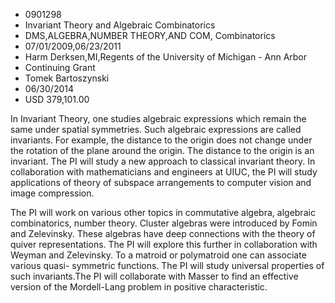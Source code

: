 
* 0901298
* Invariant Theory and Algebraic Combinatorics
* DMS,ALGEBRA,NUMBER THEORY,AND COM, Combinatorics
* 07/01/2009,06/23/2011
* Harm Derksen,MI,Regents of the University of Michigan - Ann Arbor
* Continuing Grant
* Tomek Bartoszynski
* 06/30/2014
* USD 379,101.00

In Invariant Theory, one studies algebraic expressions which remain the same
under spatial symmetries. Such algebraic expressions are called invariants. For
example, the distance to the origin does not change under the rotation of the
plane around the origin. The distance to the origin is an invariant. The PI will
study a new approach to classical invariant theory. In collaboration with
mathematicians and engineers at UIUC, the PI will study applications of theory
of subspace arrangements to computer vision and image compression.

The PI will work on various other topics in commutative algebra, algebraic
combinatorics, number theory. Cluster algebras were introduced by Fomin and
Zelevinsky. These algebras have deep connections with the theory of quiver
representations. The PI will explore this further in collaboration with Weyman
and Zelevinsky. To a matroid or polymatroid one can associate various quasi-
symmetric functions. The PI will study universal properties of such
invariants.The PI will collaborate with Masser to find an effective version of
the Mordell-Lang problem in positive characteristic.


